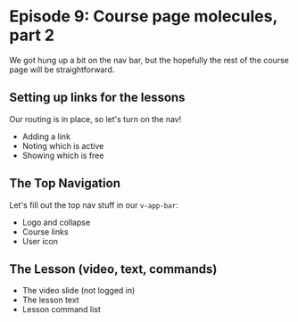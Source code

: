 # Episode 9: Course page molecules, part 2
We got hung up a bit on the nav bar, but the hopefully the rest of the course page will be straightforward.

## Setting up links for the lessons
Our routing is in place, so let's turn on the nav!

 - Adding a link
 - Noting which is active
 - Showing which is free

## The Top Navigation
Let's fill out the top nav stuff in our `v-app-bar`:

 - Logo and collapse
 - Course links
 - User icon

## The Lesson (video, text, commands) 

 - The video slide (not logged in)
 - The lesson text
 - Lesson command list



